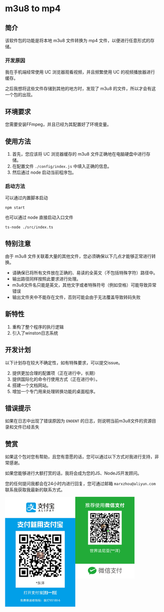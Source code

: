 # m3u8 to mp4

## 简介

该软件包的功能是将本地 m3u8 文件转换为 mp4 文件，以便进行任意形式的存储。

### 开发原因

我在手机端经常使用 UC 浏览器观看视频，并且频繁使用 UC 的视频播放器进行缓存。

之后我想将这些文件存储到其他的地方时，发现了 m3u8 的文件，所以才会有这一个包的出现。

## 环境要求

您需要安装FFmpeg，并且已经为其配置好了环境变量。

## 使用方法

1. 首先，您应该将 UC 浏览器缓存的 m3u8 文件正确地在电脑硬盘中进行存储。
2. 在配置文件 `./config/index.js` 中填入正确的信息。
3. 然后通过 node 启动当前程序包。

### 启动方法

可以通过内置脚本启动

```shell
npm start
```

也可以通过 node 直接启动入口文件

```shell
ts-node ./src/index.ts
```

## 特别注意

由于 m3u8 文件关联着大量的其他文件，您必须确保以下几点才能够正常进行转换。

- 请确保已将所有文件放在正确的、易读的全英文（不包括特殊字符）路径中。
- 输出路径同样按照此要求进行处理。
- m3u8文件名只能是英文，其他文字或者特殊符号（例如空格）可能导致异常错误
- 输出文件夹中不能存在文件，否则可能会由于无法覆盖导致转码失败

## 新特性

1. 重构了整个程序的执行逻辑
2. 引入了winston日志系统

## 开发计划

以下计划存在较大不确定性，如有特殊要求，可以提交issue。

2. 提供更加合理的配置项（正在进行中，长期）
3. 提供国际化的命令行使用方式（正在进行中）。
4. 搭建一个文档网站。
5. 增加一个专门用来处理转换功能的桌面程序。

## 错误提示

如果在日志中出现了错误原因为 `ENOENT` 的日志，则说明当前m3u8文件的资源目录和文件已经丢失

## 赞赏

如果这个包对您有帮助，且您有意愿的话，您可以通过以下方式对我进行支持，非常感谢。

如果您能够进行大额打赏的话，我将会成为您的JS、NodeJS开发顾问。

您的任何提问我都会在24小时内进行回复，您可通过邮箱 `marxzhou@aliyun.com` 联系我获取我最新的联系方式。

<div style='position:relative;'>
<img src="./assets/ali.jpg" alt="支付宝" style="zoom:35%;display:inline;float: left" />
<img src="./assets/wechat.png" alt="微信" style="zoom:26%;display:inline;flex: 1;float:left;" />
<div style='clear: both' />
</div>
